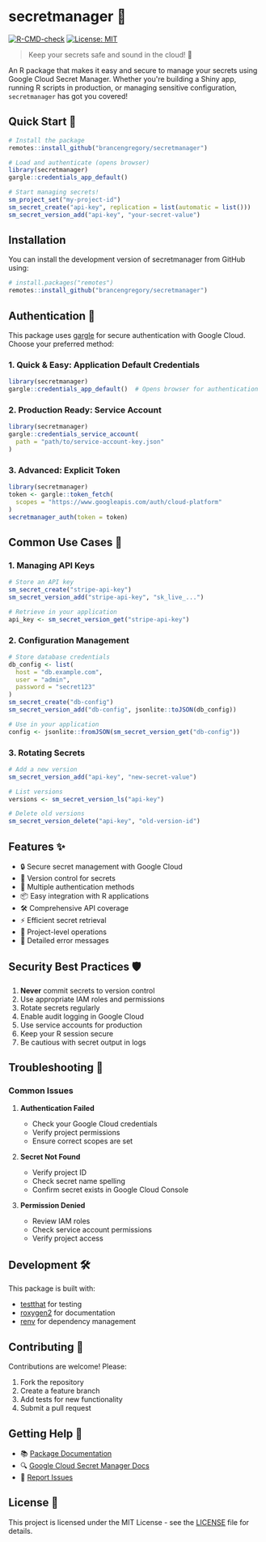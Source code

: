 # secretmanager 🔐

<!-- badges: start -->
[![R-CMD-check](https://github.com/brancengregory/secretmanager/actions/workflows/R-CMD-check.yaml/badge.svg)](https://github.com/brancengregory/secretmanager/actions/workflows/R-CMD-check.yaml)
[![License: MIT](https://img.shields.io/badge/License-MIT-yellow.svg)](https://opensource.org/licenses/MIT)
<!-- badges: end -->

> Keep your secrets safe and sound in the cloud! 🚀

An R package that makes it easy and secure to manage your secrets using Google Cloud Secret Manager. Whether you're building a Shiny app, running R scripts in production, or managing sensitive configuration, `secretmanager` has got you covered!

## Quick Start 🚀

```r
# Install the package
remotes::install_github("brancengregory/secretmanager")

# Load and authenticate (opens browser)
library(secretmanager)
gargle::credentials_app_default()

# Start managing secrets!
sm_project_set("my-project-id")
sm_secret_create("api-key", replication = list(automatic = list()))
sm_secret_version_add("api-key", "your-secret-value")
```

## Installation

You can install the development version of secretmanager from GitHub using:

```r
# install.packages("remotes")
remotes::install_github("brancengregory/secretmanager")
```

## Authentication 🔑

This package uses [gargle](https://gargle.r-lib.org/) for secure authentication with Google Cloud. Choose your preferred method:

### 1. Quick & Easy: Application Default Credentials
```r
library(secretmanager)
gargle::credentials_app_default()  # Opens browser for authentication
```

### 2. Production Ready: Service Account
```r
library(secretmanager)
gargle::credentials_service_account(
  path = "path/to/service-account-key.json"
)
```

### 3. Advanced: Explicit Token
```r
library(secretmanager)
token <- gargle::token_fetch(
  scopes = "https://www.googleapis.com/auth/cloud-platform"
)
secretmanager_auth(token = token)
```

## Common Use Cases 🎯

### 1. Managing API Keys
```r
# Store an API key
sm_secret_create("stripe-api-key")
sm_secret_version_add("stripe-api-key", "sk_live_...")

# Retrieve in your application
api_key <- sm_secret_version_get("stripe-api-key")
```

### 2. Configuration Management
```r
# Store database credentials
db_config <- list(
  host = "db.example.com",
  user = "admin",
  password = "secret123"
)
sm_secret_create("db-config")
sm_secret_version_add("db-config", jsonlite::toJSON(db_config))

# Use in your application
config <- jsonlite::fromJSON(sm_secret_version_get("db-config"))
```

### 3. Rotating Secrets
```r
# Add a new version
sm_secret_version_add("api-key", "new-secret-value")

# List versions
versions <- sm_secret_version_ls("api-key")

# Delete old versions
sm_secret_version_delete("api-key", "old-version-id")
```

## Features ✨

- 🔒 Secure secret management with Google Cloud
- 🔄 Version control for secrets
- 🔐 Multiple authentication methods
- 📦 Easy integration with R applications
- 🛠️ Comprehensive API coverage
- ⚡ Efficient secret retrieval
- 🎯 Project-level operations
- 📝 Detailed error messages

## Security Best Practices 🛡️

1. **Never** commit secrets to version control
2. Use appropriate IAM roles and permissions
3. Rotate secrets regularly
4. Enable audit logging in Google Cloud
5. Use service accounts for production
6. Keep your R session secure
7. Be cautious with secret output in logs

## Troubleshooting 🔧

### Common Issues

1. **Authentication Failed**
   - Check your Google Cloud credentials
   - Verify project permissions
   - Ensure correct scopes are set

2. **Secret Not Found**
   - Verify project ID
   - Check secret name spelling
   - Confirm secret exists in Google Cloud Console

3. **Permission Denied**
   - Review IAM roles
   - Check service account permissions
   - Verify project access

## Development 🛠️

This package is built with:

- [testthat](https://testthat.r-lib.org/) for testing
- [roxygen2](https://roxygen2.r-lib.org/) for documentation
- [renv](https://rstudio.github.io/renv/) for dependency management

## Contributing 🤝

Contributions are welcome! Please:

1. Fork the repository
2. Create a feature branch
3. Add tests for new functionality
4. Submit a pull request

## Getting Help 💬

- 📚 [Package Documentation](https://brancengregory.github.io/secretmanager/)
- 🔍 [Google Cloud Secret Manager Docs](https://cloud.google.com/secret-manager)
- 🐛 [Report Issues](https://github.com/brancengregory/secretmanager/issues)

## License 📄

This project is licensed under the MIT License - see the [LICENSE](LICENSE) file for details.

